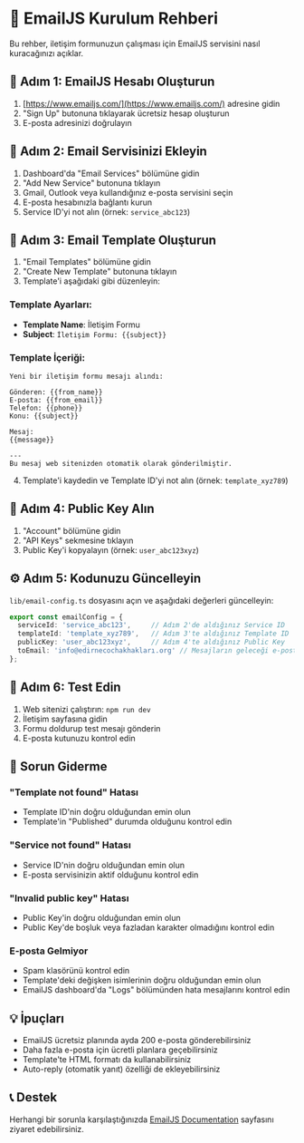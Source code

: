 # 📧 EmailJS Kurulum Rehberi

Bu rehber, iletişim formunuzun çalışması için EmailJS servisini nasıl kuracağınızı açıklar.

## 🚀 Adım 1: EmailJS Hesabı Oluşturun

1. [https://www.emailjs.com/](https://www.emailjs.com/) adresine gidin
2. "Sign Up" butonuna tıklayarak ücretsiz hesap oluşturun
3. E-posta adresinizi doğrulayın

## 📮 Adım 2: Email Servisinizi Ekleyin

1. Dashboard'da "Email Services" bölümüne gidin
2. "Add New Service" butonuna tıklayın
3. Gmail, Outlook veya kullandığınız e-posta servisini seçin
4. E-posta hesabınızla bağlantı kurun
5. Service ID'yi not alın (örnek: `service_abc123`)

## 📝 Adım 3: Email Template Oluşturun

1. "Email Templates" bölümüne gidin
2. "Create New Template" butonuna tıklayın
3. Template'i aşağıdaki gibi düzenleyin:

### Template Ayarları:
- **Template Name**: İletişim Formu
- **Subject**: `İletişim Formu: {{subject}}`

### Template İçeriği:
```
Yeni bir iletişim formu mesajı alındı:

Gönderen: {{from_name}}
E-posta: {{from_email}}
Telefon: {{phone}}
Konu: {{subject}}

Mesaj:
{{message}}

---
Bu mesaj web sitenizden otomatik olarak gönderilmiştir.
```

4. Template'i kaydedin ve Template ID'yi not alın (örnek: `template_xyz789`)

## 🔐 Adım 4: Public Key Alın

1. "Account" bölümüne gidin
2. "API Keys" sekmesine tıklayın
3. Public Key'i kopyalayın (örnek: `user_abc123xyz`)

## ⚙️ Adım 5: Kodunuzu Güncelleyin

`lib/email-config.ts` dosyasını açın ve aşağıdaki değerleri güncelleyin:

```typescript
export const emailConfig = {
  serviceId: 'service_abc123',     // Adım 2'de aldığınız Service ID
  templateId: 'template_xyz789',   // Adım 3'te aldığınız Template ID
  publicKey: 'user_abc123xyz',     // Adım 4'te aldığınız Public Key
  toEmail: 'info@edirnecochakhakları.org' // Mesajların geleceği e-posta
};
```

## 🧪 Adım 6: Test Edin

1. Web sitenizi çalıştırın: `npm run dev`
2. İletişim sayfasına gidin
3. Formu doldurup test mesajı gönderin
4. E-posta kutunuzu kontrol edin

## 🚨 Sorun Giderme

### "Template not found" Hatası
- Template ID'nin doğru olduğundan emin olun
- Template'in "Published" durumda olduğunu kontrol edin

### "Service not found" Hatası  
- Service ID'nin doğru olduğundan emin olun
- E-posta servisinizin aktif olduğunu kontrol edin

### "Invalid public key" Hatası
- Public Key'in doğru olduğundan emin olun
- Public Key'de boşluk veya fazladan karakter olmadığını kontrol edin

### E-posta Gelmiyor
- Spam klasörünü kontrol edin
- Template'deki değişken isimlerinin doğru olduğundan emin olun
- EmailJS dashboard'da "Logs" bölümünden hata mesajlarını kontrol edin

## 💡 İpuçları

- EmailJS ücretsiz planında ayda 200 e-posta gönderebilirsiniz
- Daha fazla e-posta için ücretli planlara geçebilirsiniz
- Template'te HTML formatı da kullanabilirsiniz
- Auto-reply (otomatik yanıt) özelliği de ekleyebilirsiniz

## 📞 Destek

Herhangi bir sorunla karşılaştığınızda [EmailJS Documentation](https://www.emailjs.com/docs/) sayfasını ziyaret edebilirsiniz.
